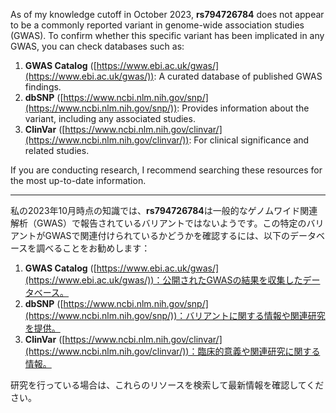 As of my knowledge cutoff in October 2023, **rs794726784** does not appear to be a commonly reported variant in genome-wide association studies (GWAS). To confirm whether this specific variant has been implicated in any GWAS, you can check databases such as:

1. **GWAS Catalog** ([https://www.ebi.ac.uk/gwas/](https://www.ebi.ac.uk/gwas/)): A curated database of published GWAS findings.
2. **dbSNP** ([https://www.ncbi.nlm.nih.gov/snp/](https://www.ncbi.nlm.nih.gov/snp/)): Provides information about the variant, including any associated studies.
3. **ClinVar** ([https://www.ncbi.nlm.nih.gov/clinvar/](https://www.ncbi.nlm.nih.gov/clinvar/)): For clinical significance and related studies.

If you are conducting research, I recommend searching these resources for the most up-to-date information.

---

私の2023年10月時点の知識では、**rs794726784**は一般的なゲノムワイド関連解析（GWAS）で報告されているバリアントではないようです。この特定のバリアントがGWASで関連付けられているかどうかを確認するには、以下のデータベースを調べることをお勧めします：

1. **GWAS Catalog** ([https://www.ebi.ac.uk/gwas/](https://www.ebi.ac.uk/gwas/))：公開されたGWASの結果を収集したデータベース。
2. **dbSNP** ([https://www.ncbi.nlm.nih.gov/snp/](https://www.ncbi.nlm.nih.gov/snp/))：バリアントに関する情報や関連研究を提供。
3. **ClinVar** ([https://www.ncbi.nlm.nih.gov/clinvar/](https://www.ncbi.nlm.nih.gov/clinvar/))：臨床的意義や関連研究に関する情報。

研究を行っている場合は、これらのリソースを検索して最新情報を確認してください。